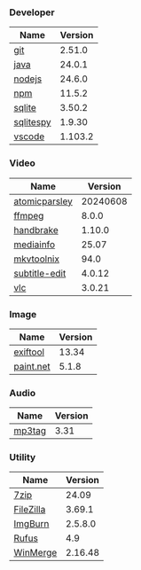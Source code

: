 
### Developer
Name                                                                       | Version
----                                                                       | -------
[git](https://github.com/git-for-windows/git/releases)                     | 2.51.0
[java](https://www.oracle.com/java/technologies/downloads/)                | 24.0.1
[nodejs](https://nodejs.org/en/download/current/)                          | 24.6.0
[npm](https://github.com/npm/cli)                                          | 11.5.2
[sqlite](http://www.sqlite.org/download.html)                              | 3.50.2
[sqlitespy](http://www.yunqa.de/delphi/doku.php/products/sqlitespy/index)  | 1.9.30
[vscode](https://code.visualstudio.com/updates)                            | 1.103.2

### Video
Name                                                                       | Version
----                                                                       | -------
[atomicparsley](https://github.com/wez/atomicparsley)                      | 20240608
[ffmpeg](http://www.ffmpeg.org/download.html)                              | 8.0.0
[handbrake](http://handbrake.fr/downloads.php)                             | 1.10.0
[mediainfo](http://mediaarea.net/us/MediaInfo/Download/Windows)            | 25.07
[mkvtoolnix](https://mkvtoolnix.download/downloads.html)                   | 94.0
[subtitle-edit](https://github.com/SubtitleEdit/subtitleedit/releases)     | 4.0.12
[vlc](https://www.videolan.org/vlc/download-windows.html)                  | 3.0.21

### Image
Name                                                                       | Version
----                                                                       | -------
[exiftool](http://www.sno.phy.queensu.ca/~phil/exiftool/)                  | 13.34
[paint.net](http://www.getpaint.net/download.html)                         | 5.1.8

### Audio
Name                                                                       | Version
----                                                                       | -------
[mp3tag](http://www.mp3tag.de/en/download.html)                            | 3.31

### Utility
Name                                                                       | Version
----                                                                       | -------
[7zip](http://www.7-zip.org/download.html)                                 | 24.09
[FileZilla](https://filezilla-project.org/download.php?show_all=1)         | 3.69.1
[ImgBurn](http://www.imgburn.com/index.php?act=download)                   | 2.5.8.0
[Rufus](https://github.com/pbatard/rufus/releases)                         | 4.9
[WinMerge](http://winmerge.org/downloads/)                                 | 2.16.48
